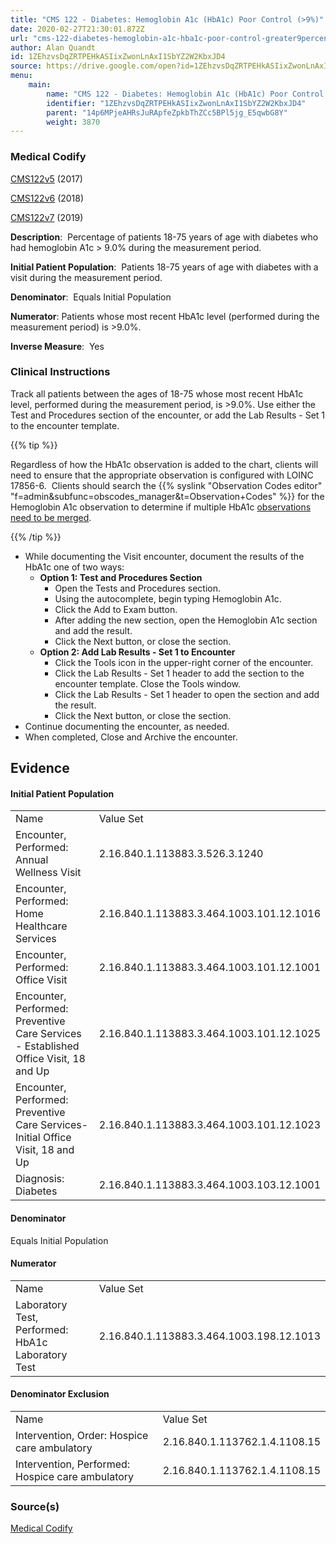 ```yaml
---
title: "CMS 122 - Diabetes: Hemoglobin A1c (HbA1c) Poor Control (>9%)"
date: 2020-02-27T21:30:01.872Z
url: "cms-122-diabetes-hemoglobin-a1c-hba1c-poor-control-greater9percent.md"
author: Alan Quandt
id: 1ZEhzvsDqZRTPEHkASIixZwonLnAxI1SbYZ2W2KbxJD4
source: https://drive.google.com/open?id=1ZEhzvsDqZRTPEHkASIixZwonLnAxI1SbYZ2W2KbxJD4
menu:
    main:
        name: "CMS 122 - Diabetes: Hemoglobin A1c (HbA1c) Poor Control (>9%)"
        identifier: "1ZEhzvsDqZRTPEHkASIixZwonLnAxI1SbYZ2W2KbxJD4"
        parent: "14p6MPjeAHRsJuRApfeZpkbThZCc5BPl5jg_E5qwbG8Y"
        weight: 3870
---
```

### Medical Codify

[CMS122v5](https://medicalcodify.com/eh/?f=layoutnouser&func&module&tabmodule&name=RXDBmain&searchterm=CMS122&showresult=CMS122v5&showresulttype=Measure) (2017)

[CMS122v6](https://medicalcodify.com/eh/?f=layoutnouser&func&module&tabmodule&name=RXDBmain&searchterm=CMS122&showresult=CMS122v6&showresulttype=Measure) (2018)

[CMS122v7](https://medicalcodify.com/eh/?f=layoutnouser&func&module&tabmodule&name=RXDBmain&searchterm=CMS122&showresult=CMS122v7&showresulttype=Measure) (2019)



**Description**:  Percentage of patients 18-75 years of age with diabetes who had hemoglobin A1c > 9.0% during the measurement period.

**Initial Patient Population**:  Patients 18-75 years of age with diabetes with a visit during the measurement period.

**Denominator**:  Equals Initial Population

**Numerator**: Patients whose most recent HbA1c level (performed during the measurement period) is >9.0%.

**Inverse Measure**:  Yes

### Clinical Instructions

Track all patients between the ages of 18-75 whose most recent HbA1c level, performed during the measurement period, is >9.0%. Use either the Test and Procedures section of the encounter, or add the Lab Results - Set 1 to the encounter template. 

{{% tip %}}

Regardless of how the HbA1c observation is added to the chart, clients will need to ensure that the appropriate observation is configured with LOINC 17856-6.  Clients should search the {{% syslink "Observation Codes editor" "f=admin&subfunc=obscodes_manager&t=Observation+Codes" %}} for the Hemoglobin A1c observation to determine if multiple HbA1c [observations need to be merged](observation-code-merging.md).

{{% /tip %}}


* While documenting the Visit encounter, document the results of the HbA1c one of two ways:
    * <strong>Option 1: Test and Procedures Section</strong>
        * Open the Tests and Procedures section.
        * Using the autocomplete, begin typing Hemoglobin A1c.
        * Click the Add to Exam button.
        * After adding the new section, open the Hemoglobin A1c section and add the result.
        * Click the Next button, or close the section.
    * <strong>Option 2: Add Lab Results - Set 1 to Encounter</strong>
        * Click the Tools icon in the upper-right corner of the encounter.
        * Click the Lab Results - Set 1 header to add the section to the encounter template. Close the Tools window.
        * Click the Lab Results - Set 1 header to open the section and add the result.
        * Click the Next button, or close the section.
* Continue documenting the encounter, as needed.
* When completed, Close and Archive the encounter.

## Evidence

#### Initial Patient Population

<table>
  <tr>
    <td>Name</td>
    <td>Value Set</td>
  </tr>
  <tr>
    <td>Encounter, Performed: Annual Wellness Visit</td>
    <td>2.16.840.1.113883.3.526.3.1240</td>
  </tr>
  <tr>
    <td>Encounter, Performed: Home Healthcare Services</td>
    <td>2.16.840.1.113883.3.464.1003.101.12.1016</td>
  </tr>
  <tr>
    <td>Encounter, Performed: Office Visit</td>
    <td>2.16.840.1.113883.3.464.1003.101.12.1001</td>
  </tr>
  <tr>
    <td>Encounter, Performed: Preventive Care Services - Established Office Visit, 18 and Up</td>
    <td>2.16.840.1.113883.3.464.1003.101.12.1025</td>
  </tr>
  <tr>
    <td>Encounter, Performed: Preventive Care Services-Initial Office Visit, 18 and Up</td>
    <td>2.16.840.1.113883.3.464.1003.101.12.1023</td>
  </tr>
  <tr>
    <td>Diagnosis: Diabetes</td>
    <td>2.16.840.1.113883.3.464.1003.103.12.1001</td>
  </tr>
</table>

#### Denominator

Equals Initial Population

#### Numerator

<table>
  <tr>
    <td>Name</td>
    <td>Value Set</td>
  </tr>
  <tr>
    <td>Laboratory Test, Performed: HbA1c Laboratory Test</td>
    <td>2.16.840.1.113883.3.464.1003.198.12.1013</td>
  </tr>
</table>

#### Denominator Exclusion

<table>
  <tr>
    <td>Name</td>
    <td>Value Set</td>
  </tr>
  <tr>
    <td>Intervention, Order: Hospice care ambulatory</td>
    <td>2.16.840.1.113762.1.4.1108.15</td>
  </tr>
  <tr>
    <td>Intervention, Performed: Hospice care ambulatory</td>
    <td>2.16.840.1.113762.1.4.1108.15</td>
  </tr>
</table>



### Source(s)

[Medical Codify](https://medicalcodify.com/eh/?f=layoutnouser&func&name=RXDBmain&module&tabmodule&searchterm=CMS122&Submit=Search&icd9search=0&icd10search=0&icd10pcssearch=0&snomedsearch=0&loincsearch=0&labcorpsearch=0&questsearch=0&rxnormsearch=0&hcpcssearch=0&ndcsearch=0&cvxsearch=0&vissearch=0&vssearch=0&meassearch=1&pcssearch=1&fdbsearch=1&fdbnamesearch=1&fullsearch&flowsheet)

